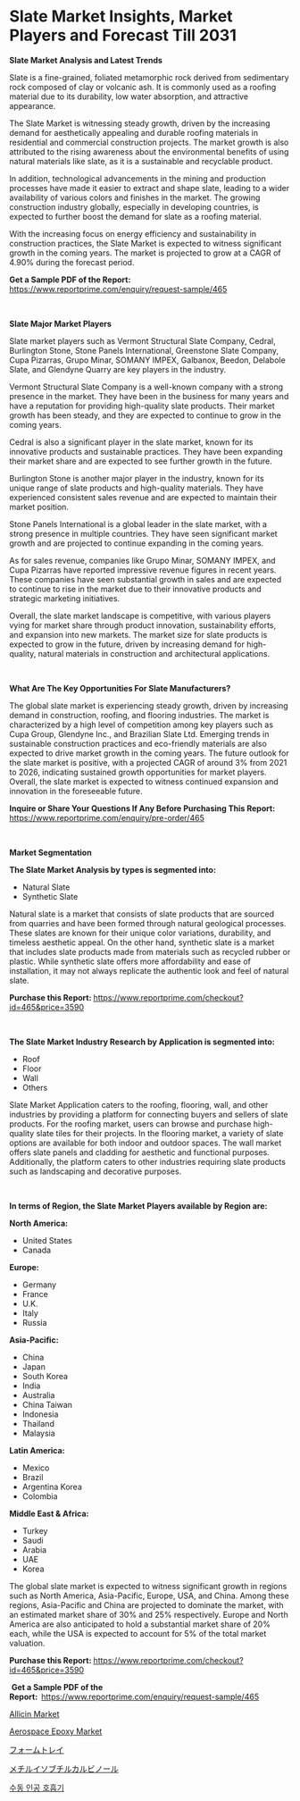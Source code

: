 <p><h1>Slate Market Insights, Market Players and Forecast Till 2031</h1></p><p><strong>Slate Market Analysis and Latest Trends</strong></p>
<p><p>Slate is a fine-grained, foliated metamorphic rock derived from sedimentary rock composed of clay or volcanic ash. It is commonly used as a roofing material due to its durability, low water absorption, and attractive appearance.</p><p>The Slate Market is witnessing steady growth, driven by the increasing demand for aesthetically appealing and durable roofing materials in residential and commercial construction projects. The market growth is also attributed to the rising awareness about the environmental benefits of using natural materials like slate, as it is a sustainable and recyclable product.</p><p>In addition, technological advancements in the mining and production processes have made it easier to extract and shape slate, leading to a wider availability of various colors and finishes in the market. The growing construction industry globally, especially in developing countries, is expected to further boost the demand for slate as a roofing material.</p><p>With the increasing focus on energy efficiency and sustainability in construction practices, the Slate Market is expected to witness significant growth in the coming years. The market is projected to grow at a CAGR of 4.90% during the forecast period.</p></p>
<p><strong>Get a Sample PDF of the Report:&nbsp;</strong> <a href="https://www.reportprime.com/enquiry/request-sample/465">https://www.reportprime.com/enquiry/request-sample/465</a></p>
<p>&nbsp;</p>
<p><strong>Slate Major Market Players</strong></p>
<p><p>Slate market players such as Vermont Structural Slate Company, Cedral, Burlington Stone, Stone Panels International, Greenstone Slate Company, Cupa Pizarras, Grupo Minar, SOMANY IMPEX, Galbanox, Beedon, Delabole Slate, and Glendyne Quarry are key players in the industry. </p><p>Vermont Structural Slate Company is a well-known company with a strong presence in the market. They have been in the business for many years and have a reputation for providing high-quality slate products. Their market growth has been steady, and they are expected to continue to grow in the coming years.</p><p>Cedral is also a significant player in the slate market, known for its innovative products and sustainable practices. They have been expanding their market share and are expected to see further growth in the future.</p><p>Burlington Stone is another major player in the industry, known for its unique range of slate products and high-quality materials. They have experienced consistent sales revenue and are expected to maintain their market position.</p><p>Stone Panels International is a global leader in the slate market, with a strong presence in multiple countries. They have seen significant market growth and are projected to continue expanding in the coming years.</p><p>As for sales revenue, companies like Grupo Minar, SOMANY IMPEX, and Cupa Pizarras have reported impressive revenue figures in recent years. These companies have seen substantial growth in sales and are expected to continue to rise in the market due to their innovative products and strategic marketing initiatives. </p><p>Overall, the slate market landscape is competitive, with various players vying for market share through product innovation, sustainability efforts, and expansion into new markets. The market size for slate products is expected to grow in the future, driven by increasing demand for high-quality, natural materials in construction and architectural applications.</p></p>
<p>&nbsp;</p>
<p><strong>What Are The Key Opportunities For Slate Manufacturers?</strong></p>
<p><p>The global slate market is experiencing steady growth, driven by increasing demand in construction, roofing, and flooring industries. The market is characterized by a high level of competition among key players such as Cupa Group, Glendyne Inc., and Brazilian Slate Ltd. Emerging trends in sustainable construction practices and eco-friendly materials are also expected to drive market growth in the coming years. The future outlook for the slate market is positive, with a projected CAGR of around 3% from 2021 to 2026, indicating sustained growth opportunities for market players. Overall, the slate market is expected to witness continued expansion and innovation in the foreseeable future.</p></p>
<p><strong>Inquire or Share Your Questions If Any Before Purchasing This Report:</strong> <a href="https://www.reportprime.com/enquiry/pre-order/465">https://www.reportprime.com/enquiry/pre-order/465</a></p>
<p>&nbsp;</p>
<p><strong>Market Segmentation</strong></p>
<p><strong>The Slate Market Analysis by types is segmented into:</strong></p>
<p><ul><li>Natural Slate</li><li>Synthetic Slate</li></ul></p>
<p><p>Natural slate is a market that consists of slate products that are sourced from quarries and have been formed through natural geological processes. These slates are known for their unique color variations, durability, and timeless aesthetic appeal. On the other hand, synthetic slate is a market that includes slate products made from materials such as recycled rubber or plastic. While synthetic slate offers more affordability and ease of installation, it may not always replicate the authentic look and feel of natural slate.</p></p>
<p><strong>Purchase this Report:&nbsp;</strong><a href="https://www.reportprime.com/checkout?id=465&price=3590">https://www.reportprime.com/checkout?id=465&price=3590</a></p>
<p>&nbsp;</p>
<p><strong>The Slate Market Industry Research by Application is segmented into:</strong></p>
<p><ul><li>Roof</li><li>Floor</li><li>Wall</li><li>Others</li></ul></p>
<p><p>Slate Market Application caters to the roofing, flooring, wall, and other industries by providing a platform for connecting buyers and sellers of slate products. For the roofing market, users can browse and purchase high-quality slate tiles for their projects. In the flooring market, a variety of slate options are available for both indoor and outdoor spaces. The wall market offers slate panels and cladding for aesthetic and functional purposes. Additionally, the platform caters to other industries requiring slate products such as landscaping and decorative purposes.</p></p>
<p>&nbsp;</p>
<p><strong>In terms of Region, the Slate Market Players available by Region are:</strong></p>
<p>
    <p> <strong> North America: </strong>
        <ul>
            <li>United States</li>
            <li>Canada</li>
        </ul>
        </p> 
    <p> <strong> Europe: </strong>
        <ul>
            <li>Germany</li>
            <li>France</li>
            <li>U.K.</li>
            <li>Italy</li>
            <li>Russia</li>
        </ul>
        </p> 
    <p> <strong> Asia-Pacific: </strong>
        <ul>
            <li>China</li>
            <li>Japan</li>
            <li>South Korea</li>
            <li>India</li>
            <li>Australia</li>
            <li>China Taiwan</li>
            <li>Indonesia</li>
            <li>Thailand</li>
            <li>Malaysia</li>
        </ul>
        </p> 
    <p> <strong> Latin America: </strong>
        <ul>
            <li>Mexico</li>
            <li>Brazil</li>
            <li>Argentina Korea</li>
            <li>Colombia</li>
        </ul>
        </p> 
    <p> <strong> Middle East & Africa: </strong>
        <ul>
            <li>Turkey</li>
            <li>Saudi</li>
            <li>Arabia</li>
            <li>UAE</li>
            <li>Korea</li>
        </ul>
    </p>
    </p>
<p><p>The global slate market is expected to witness significant growth in regions such as North America, Asia-Pacific, Europe, USA, and China. Among these regions, Asia-Pacific and China are projected to dominate the market, with an estimated market share of 30% and 25% respectively. Europe and North America are also anticipated to hold a substantial market share of 20% each, while the USA is expected to account for 5% of the total market valuation.</p></p>
<p><strong>Purchase this Report: </strong><a href="https://www.reportprime.com/checkout?id=465&price=3590">https://www.reportprime.com/checkout?id=465&price=3590</a></p>
<p>&nbsp;<strong>Get a Sample PDF of the Report:&nbsp;&nbsp;</strong><a href="https://www.reportprime.com/enquiry/request-sample/465">https://www.reportprime.com/enquiry/request-sample/465</a></p>
<p><strong></strong></p>
<p><p><a href="https://github.com/wusalecollins540tpqoz/Market-Research-Report-List-1/blob/main/allicin-market.md">Allicin Market</a></p><p><a href="https://github.com/pjcfca/Market-Research-Report-List-1/blob/main/aerospace-epoxy-market.md">Aerospace Epoxy Market</a></p><p><a href="https://medium.com/@eunawiegad2023/%E3%83%95%E3%82%A9%E3%83%BC%E3%83%A0%E3%83%88%E3%83%AC%E3%82%A4%E5%B8%82%E5%A0%B4-2031%E5%B9%B4%E3%81%BE%E3%81%A7%E3%81%AE%E6%88%90%E5%8A%9F%E3%81%99%E3%82%8B%E3%83%93%E3%82%B8%E3%83%8D%E3%82%B9%E6%88%A6%E7%95%A5%E3%81%AE%E9%8D%B5-7b36fde8b5c1">フォームトレイ</a></p><p><a href="https://medium.com/@lillianamurazik2023/%E3%83%A1%E3%83%81%E3%83%AB%E3%82%A4%E3%82%BD%E3%83%96%E3%83%81%E3%83%AB%E3%82%AB%E3%83%AB%E3%83%93%E3%83%8E%E3%83%BC%E3%83%AB%E5%B8%82%E5%A0%B4%E3%81%AE%E8%A6%8F%E6%A8%A1%E3%81%A8%E5%B8%82%E5%A0%B4%E5%8B%95%E5%90%91-%E5%AE%8C%E5%85%A8%E3%81%AA%E6%A5%AD%E7%95%8C%E6%A6%82%E8%A6%81-2024%E5%B9%B4%E3%81%8B%E3%82%892031%E5%B9%B4-132a3bab8dc4">メチルイソブチルカルビノール</a></p><p><a href="https://medium.com/@waynewood21/%EC%88%98%EB%8F%99-%EC%86%8C%EC%83%9D%EA%B8%B0-%EC%8B%9C%EC%9E%A5-%EC%A0%84%EB%A7%9D-%EC%82%B0%EC%97%85-%EA%B0%9C%EC%9A%94-%EB%B0%8F-%EC%98%88%EC%B8%A1-2024%EB%85%84%EB%B6%80%ED%84%B0-2031%EB%85%84%EA%B9%8C%EC%A7%80-2bd3dbe1a5c9">수동 인공 호흡기</a></p></p>